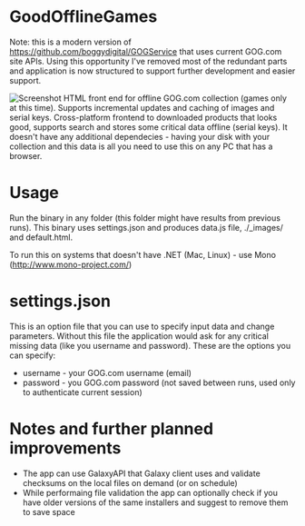 GoodOfflineGames
================

Note: this is a modern version of https://github.com/boggydigital/GOGService that uses current GOG.com site APIs. Using this opportunity I've removed most of the redundant parts and application is now structured to support further development and easier support. 

![Screenshot](https://github.com/boggydigital/GoodOfflineGames/blob/master/GoodOfflineGames/GoodOfflineGames/screenshot.png)
HTML front end for offline GOG.com collection (games only at this time). Supports incremental updates and caching of images  and serial keys. Cross-platform frontend to downloaded products that looks good, supports search and stores some critical data offline (serial keys). It doesn't have any additional dependecies - having your disk with your collection and this data is all you need to use this on any PC that has a browser.

Usage
=====
Run the binary in any folder (this folder might have results from previous runs). This binary uses settings.json and produces data.js file, ./_images/<image files> and default.html. 

To run this on systems that doesn't have .NET (Mac, Linux) - use Mono (http://www.mono-project.com/)

settings.json
=============
This is an option file that you can use to specify input data and change parameters. Without this file the application would ask for any critical missing data (like you username and password). These are the options you can specify:

* username - your GOG.com username (email)
* password - you GOG.com password (not saved between runs, used only to authenticate current session)

Notes and further planned improvements
======================================
* The app can use GalaxyAPI that Galaxy client uses and validate checksums on the local files on demand (or on schedule)
* While performaing file validation the app can optionally check if you have older versions of the same installers and suggest to remove them to save space

